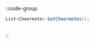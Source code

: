 ::code-group
  ```csharp [Method]
  List<Cheermote> GetCheermotes();
  ```
  ```csharp [Example]

  ```
::